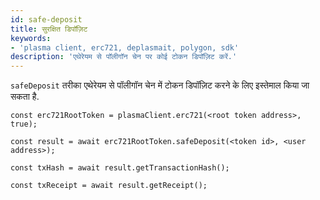 ```yaml
---
id: safe-deposit
title: सुरक्षित डिपॉज़िट
keywords:
- 'plasma client, erc721, deplasmait, polygon, sdk'
description: 'एथेरेयम से पॉलीगॉन चेन पर कोई टोकन डिपॉज़िट करें.'
---
```


`safeDeposit` तरीका एथेरेयम से पॉलीगॉन चेन में टोकन डिपॉज़िट करने के लिए इस्तेमाल किया जा सकता है.

```
const erc721RootToken = plasmaClient.erc721(<root token address>, true);

const result = await erc721RootToken.safeDeposit(<token id>, <user address>);

const txHash = await result.getTransactionHash();

const txReceipt = await result.getReceipt();

```
